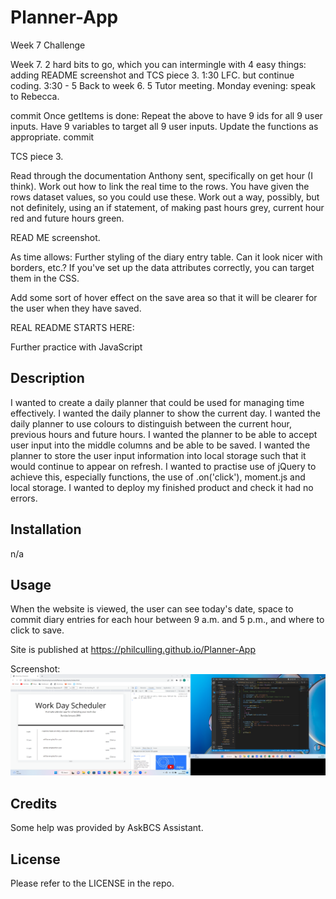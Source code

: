 # Planner-App
Week 7 Challenge

Week 7. 2 hard bits to go, which you can intermingle with 4 easy things: adding README screenshot and TCS piece 3.
1:30 LFC. but continue coding.
3:30 - 5 Back to week 6.
5 Tutor meeting.
Monday evening: speak to Rebecca.

commit
Once getItems is done:
Repeat the above to have 9 ids for all 9 user inputs.
Have 9 variables to target all 9 user inputs.
Update the functions as appropriate.
commit

TCS piece 3.

Read through the documentation Anthony sent, specifically on get hour (I think).
Work out how to link the real time to the rows. You have given the rows dataset values, so you could use these.
Work out a way, possibly, but not definitely, using an if statement, of making past hours grey, current hour red and future hours green.

READ ME screenshot.

As time allows:
Further styling of the diary entry table. Can it look nicer with borders, etc.?
If you've set up the data attributes correctly, you can target them in the CSS.

Add some sort of hover effect on the save area so that it will be clearer for the user when they have saved.

REAL README STARTS HERE:

Further practice with JavaScript
## Description
I wanted to create a daily planner that could be used for managing time effectively.
I wanted the daily planner to show the current day.
I wanted the daily planner to use colours to distinguish between the current hour, previous hours and future hours.
I wanted the planner to be able to accept user input into the middle columns and be able to be saved.
I wanted the planner to store the user input information into local storage such that it would continue to appear on refresh.
I wanted to practise use of jQuery to achieve this, especially functions, the use of .on('click'), moment.js and local storage.
I wanted to deploy my finished product and check it had no errors.

## Installation
n/a

## Usage
When the website is viewed, the user can see today's date, space to commit diary entries for each hour between 9 a.m. and 5 p.m., and where to click to save.

Site is published at https://philculling.github.io/Planner-App

Screenshot:
![Screenshot](./starter/assets/Screenshot.png "Screenshot of Planner-App in progress")

## Credits
Some help was provided by AskBCS Assistant.

## License
Please refer to the LICENSE in the repo.